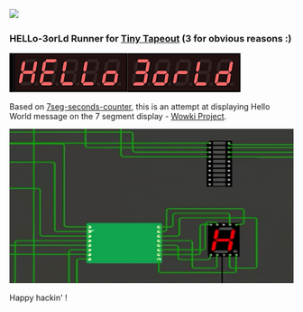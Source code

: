 ![](../../workflows/wokwi/badge.svg)

### HELLo-3orLd Runner for [Tiny Tapeout](https://tinytapeout.com) (3 for obvious reasons :)

![hello-world](HELLo-3orld-7seg.png) 

Based on [7seg-seconds-counter](https://github.com/mattvenn/tinytapeout-7seg-seconds-counter), this is an attempt at displaying Hello World message on the 7 segment display - [Wowki Project](https://wokwi.com/projects/341609034095264340).

![hello-world-tapeout](HELLo-3orld-7seg.gif)

Happy hackin' !





